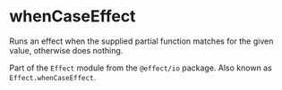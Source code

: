 # whenCaseEffect

Runs an effect when the supplied partial function matches for the given
value, otherwise does nothing.

Part of the `Effect` module from the `@effect/io` package. Also known as `Effect.whenCaseEffect`.
